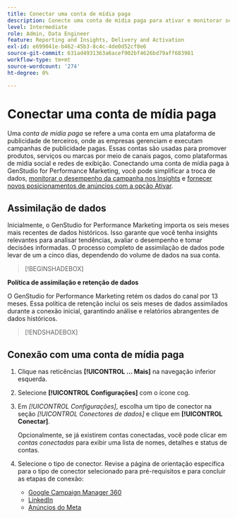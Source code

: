 ```yaml
---
title: Conectar uma conta de mídia paga
description: Conecte uma conta de mídia paga para ativar e monitorar seus anúncios e mídia com o Adobe GenStudio for Performance Marketing.
level: Intermediate
role: Admin, Data Engineer
feature: Reporting and Insights, Delivery and Activation
exl-id: e699041e-b462-45b3-8c4c-4de0d52cf0e6
source-git-commit: 631ad4931363a6acef902bf4626bd79aff683981
workflow-type: tm+mt
source-wordcount: '274'
ht-degree: 0%

---
```


# Conectar uma conta de mídia paga

Uma _conta de mídia paga_ se refere a uma conta em uma plataforma de publicidade de terceiros, onde as empresas gerenciam e executam campanhas de publicidade pagas. Essas contas são usadas para promover produtos, serviços ou marcas por meio de canais pagos, como plataformas de mídia social e redes de exibição. Conectando uma conta de mídia paga à GenStudio for Performance Marketing, você pode simplificar a troca de dados, [monitorar o desempenho da campanha nos Insights](/help/user-guide/insights/overview.md) e [fornecer novos posicionamentos de anúncios com a opção Ativar](/help/user-guide/activation/overview.md).

## Assimilação de dados

Inicialmente, o GenStudio for Performance Marketing importa os seis meses mais recentes de dados históricos. Isso garante que você tenha insights relevantes para analisar tendências, avaliar o desempenho e tomar decisões informadas. O processo completo de assimilação de dados pode levar de um a cinco dias, dependendo do volume de dados na sua conta.

>[!BEGINSHADEBOX]

**Política de assimilação e retenção de dados**

O GenStudio for Performance Marketing retém os dados do canal por 13 meses. Essa política de retenção inclui os seis meses de dados assimilados durante a conexão inicial, garantindo análise e relatórios abrangentes de dados históricos.

>[!ENDSHADEBOX]


## Conexão com uma conta de mídia paga

1. Clique nas reticências **[!UICONTROL ... Mais]** na navegação inferior esquerda.

1. Selecione **[!UICONTROL Configurações]** com o ícone cog.

1. Em _[!UICONTROL Configurações]_, escolha um tipo de conector na seção _[!UICONTROL Conectores de dados]_ e clique em **[!UICONTROL Conectar]**.

   Opcionalmente, se já existirem contas conectadas, você pode clicar em _contas conectadas_ para exibir uma lista de nomes, detalhes e status de contas.

1. Selecione o tipo de conector. Revise a página de orientação específica para o tipo de conector selecionado para pré-requisitos e para concluir as etapas de conexão:

   - [Google Campaign Manager 360](google-cm360.md)
   - [LinkedIn](linkedin-ads.md)
   - [Anúncios do Meta](meta-ads.md)
